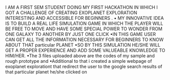 I AM A FIRST SEM STUDENT DOING MY FIRST HACKATHON IN WHICH I GOT A CHALLENGE OF CREATING EXOPLANET EXPLORATION INTERESTING AND ACCESSIBLE FOR BEGINNERS . 
• MY INNOVATIVE IDEA IS TO BUILD A REAL LIFE SIMULATION GAME IN WHICH THE PLAYER WILL BE FREE TO MOVE AND HAVE SOME SPECIAL POWER TO WONDER FROM ONE GALAXY TO ANOTHER BY JUST ONE CLICK 
•IN THIS GAME USER CAN GET ALL THE INFORMATION NECESSARY FOR BEGINNERS TO KNOW ABOUT THAT particular PLANET 
•SO BY THIS SIMULATION HE/SHE WILL GET A PROPER EXPERIENCE AND ADD SOME VALUEABLE KNOWLEDGE TO HIM/HER.
•The 3 files uploaded above are the codes of my sample and rough prototype
 and 
•Additional to that i created a simple webpage of exoplanet explorationt that redirect the user to the google search results of that particular planet he/she clicked on